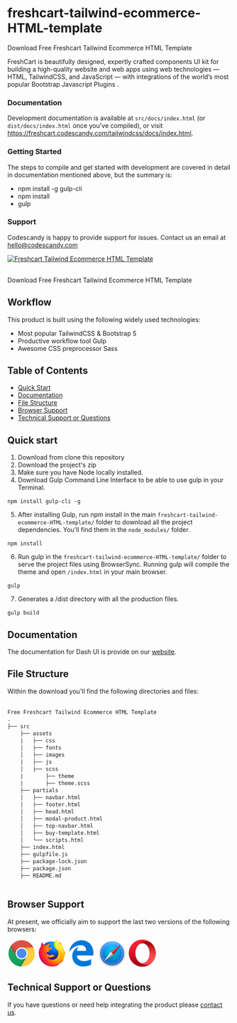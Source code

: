 # freshcart-tailwind-ecommerce-HTML-template

Download Free Freshcart Tailwind Ecommerce HTML Template

FreshCart is beautifully designed, expertly crafted components UI kit for building a high-quality website and web apps using web technologies — HTML, TailwindCSS, and JavaScript — with integrations of
the world’s most popular Bootstrap Javascript Plugins .

### Documentation

Development documentation is available at `src/docs/index.html` (or `dist/docs/index.html` once you've compiled), or visit https://freshcart.codescandy.com/tailwindcss/docs/index.html.

### Getting Started

The steps to compile and get started with development are covered in detail in documentation mentioned above, but the summary is:

- npm install -g gulp-cli
- npm install
- gulp

### Support

Codescandy is happy to provide support for issues. Contact us an email at hello@codescandy.com

<a href="https://dashui.codescandy.com/">
 <img src="https://freshcart-tailwind.codescandy.com/assets/images/overview/landing-img-1.jpg" alt="Freshcart Tailwind Ecommerce HTML Template"/>
</a>
 <br />
  <br />

Download Free Freshcart Tailwind Ecommerce HTML Template

## Workflow

This product is built using the following widely used technologies:

- Most popular TailwindCSS & Bootstrap 5
- Productive workflow tool Gulp
- Awesome CSS preprocessor Sass

## Table of Contents

- [Quick Start](#quick-start)
- [Documentation](#documentation)
- [File Structure](#file-structure)
- [Browser Support](#browser-support)
- [Technical Support or Questions](#technical-support-or-questions)

## Quick start

1. Download from clone this repository
2. Download the project's zip
3. Make sure you have Node locally installed.
4. Download Gulp Command Line Interface to be able to use gulp in your Terminal.

```
npm install gulp-cli -g
```

5. After installing Gulp, run npm install in the main `freshcart-tailwind-ecommerce-HTML-template/` folder to download all the project dependencies. You'll find them in the `node_modules/` folder.

```
npm install
```

6. Run gulp in the `freshcart-tailwind-ecommerce-HTML-template/` folder to serve the project files using BrowserSync. Running gulp will compile the theme and open `/index.html` in your main browser.

```
gulp
```

7. Generates a /dist directory with all the production files.

```
gulp build
```

## Documentation

The documentation for Dash UI is provide on our [website](https://codescandy.com/dashui/docs/gulp.html).

## File Structure

Within the download you'll find the following directories and files:

```

Free Freshcart Tailwind Ecommerce HTML Template
.
├── src
    ├── assets
    |   ├── css
    │   ├── fonts
    │   ├── images
    |   ├── js
    │   ├── scss
    |       ├── theme
    |       ├── theme.scss
    ├── partials
    │   ├── navbar.html
    │   ├── footer.html
    │   ├── head.html
    │   ├── modal-product.html
    │   ├── top-navbar.html
    │   ├── buy-template.html            
    │   └── scripts.html
    ├── index.html
    ├── gulpfile.js
    ├── package-lock.json
    ├── package.json
    ├── README.md


```

## Browser Support

At present, we officially aim to support the last two versions of the following browsers:

<img src="https://github.com/codescandy/freshcart-tailwind-ecommerce-HTML-template/blob/main/src/assets/images/marketing/chrome.png" width="64" height="64">
<img src="https://github.com/codescandy/freshcart-tailwind-ecommerce-HTML-template/blob/main/src/assets/images/marketing/firefox.png" width="64" height="64">
<img src="https://github.com/codescandy/freshcart-tailwind-ecommerce-HTML-template/blob/main/src/assets/images/marketing/edge.png" width="64" height="64">
<img src="https://github.com/codescandy/freshcart-tailwind-ecommerce-HTML-template/blob/main/src/assets/images/marketing/safari.png" width="64" height="64">
<img src="https://github.com/codescandy/freshcart-tailwind-ecommerce-HTML-template/blob/main/src/assets/images/marketing/opera.png" width="64" height="64">

## Technical Support or Questions

If you have questions or need help integrating the product please [contact us](https://codescandy.com/contact-us/).
